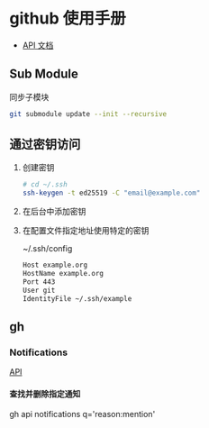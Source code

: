 # github 使用手册

- [API 文档](https://docs.github.com/en/rest/releases/releases)

## Sub Module

同步子模块

```bash
git submodule update --init --recursive
```

## 通过密钥访问

1. 创建密钥

    ```bash
    # cd ~/.ssh
    ssh-keygen -t ed25519 -C "email@example.com"
    ```

2. 在后台中添加密钥
3. 在配置文件指定地址使用特定的密钥

    ~/.ssh/config

    ```bash
    Host example.org
    HostName example.org
    Port 443
    User git
    IdentityFile ~/.ssh/example
    ```

## gh

### Notifications

[API](https://docs.github.com/zh/rest/activity/notifications?apiVersion=2022-11-28#list-notifications-for-the-authenticated-user)

#### 查找并删除指定通知

gh api notifications q='reason:mention'
